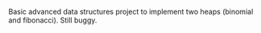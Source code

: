 Basic advanced data structures project to implement two heaps (binomial and fibonacci).
Still buggy.
